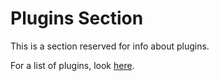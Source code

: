 # Plugins Section

This is a section reserved for info about plugins.

For a list of plugins, look [here](./listofplugins.md).